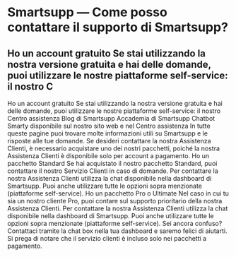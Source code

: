 # Smartsupp — Come posso contattare il supporto di Smartsupp?
## Ho un account gratuito Se stai utilizzando la nostra versione gratuita e hai delle domande, puoi utilizzare le nostre piattaforme self-service: il nostro C
Ho un account gratuito
Se stai utilizzando la nostra versione gratuita e hai delle domande, puoi utilizzare le nostre piattaforme self-service:
il nostro Centro assistenza 
Blog di Smartsupp
Accademia di Smartsupp
Chatbot Smarty disponibile sul nostro sito web e nel Centro assistenza
In tutte queste pagine puoi trovare molte informazioni utili su Smartsupp e le risposte alle tue domande. Se desideri contattare la nostra Assistenza Clienti, è necessario acquistare uno dei nostri pacchetti, poiché la nostra Assistenza Clienti è disponibile solo per account a pagamento.
Ho un pacchetto Standard
Se hai acquistato il nostro pacchetto Standard, puoi contattare il nostro Servizio Clienti in caso di domande. Per contattare la nostra Assistenza Clienti utilizza la chat disponibile nella dashboard di Smartsupp. Puoi anche utilizzare tutte le opzioni sopra menzionate (piattaforme self-service).
Ho un pacchetto Pro o Ultimate
Nel caso in cui tu sia un nostro cliente Pro, puoi contare sul supporto prioritario della nostra Assistenza Clienti. Per contattare la nostra Assistenza Clienti utilizza la chat disponibile nella dashboard di Smartsupp.
Puoi anche utilizzare tutte le opzioni sopra menzionate (piattaforme self-service).
Sei ancora confuso? Contattaci tramite la chat box nella tua dashboard e saremo felici di aiutarti. Si prega di notare che il servizio clienti è incluso solo nei pacchetti a pagamento.

